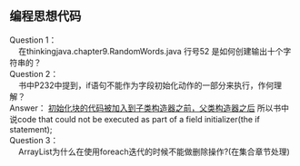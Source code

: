 ## 编程思想代码
Question 1：  
&nbsp;&nbsp;&nbsp;&nbsp;在thinkingjava.chapter9.RandomWords.java 行号52 是如何创建输出十个字符串的？  
Question 2：  
&nbsp;&nbsp;&nbsp;&nbsp;书中P232中提到，if语句不能作为字段初始化动作的一部分来执行，作何理解？  
Answer：  [初始化块的代码被加入到子类构造器之前，父类构造器之后](https://www.cnblogs.com/BlackStorm/p/5699965.html)
所以书中说code that could not be executed as part of a field initializer(the if statement);  
Question 3：  
&nbsp;&nbsp;&nbsp;&nbsp;ArrayList为什么在使用foreach迭代的时候不能做删除操作?(在集合章节处理)
